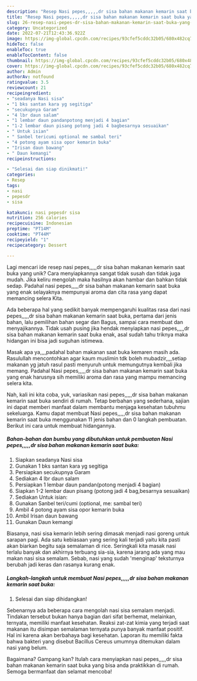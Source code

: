 ```yaml
---
description: "Resep Nasi pepes,,,,,dr sisa bahan makanan kemarin saat buka yang Lezat"
title: "Resep Nasi pepes,,,,,dr sisa bahan makanan kemarin saat buka yang Lezat"
slug: 26-resep-nasi-pepes-dr-sisa-bahan-makanan-kemarin-saat-buka-yang-lezat
category: Uncategorized
date: 2022-07-21T12:43:36.922Z
image: https://img-global.cpcdn.com/recipes/93cfef5cddc32b05/680x482cq70/nasi-pepesdr-sisa-bahan-makanan-kemarin-saat-buka-foto-resep-utama.jpg
hideToc: false
enableToc: true
enableTocContent: false
thumbnail: https://img-global.cpcdn.com/recipes/93cfef5cddc32b05/680x482cq70/nasi-pepesdr-sisa-bahan-makanan-kemarin-saat-buka-foto-resep-utama.jpg
cover: https://img-global.cpcdn.com/recipes/93cfef5cddc32b05/680x482cq70/nasi-pepesdr-sisa-bahan-makanan-kemarin-saat-buka-foto-resep-utama.jpg
author: Admin
authorAv: notfound
ratingvalue: 3.5
reviewcount: 21
recipeingredient:
- "seadanya Nasi sisa"
- "1 bks santan kara yg segitiga"
- "secukupnya Garam"
- "4 lbr daun salam"
- "1 lembar daun pandanpotong menjadi 4 bagian"
- "1-2 lembar daun pisang potong jadi 4 bagbesarnya sesuaikan"
- " Untuk isian"
- " Sanbel tericumi optional me sambal teri"
- "4 potong ayam sisa opor kemarin buka"
- "Irisan daun bawang"
- " Daun kemangi"
recipeinstructions:

- "Selesai dan siap dinikmati!"
categories:
- Resep
tags:
- nasi
- pepesdr
- sisa

katakunci: nasi pepesdr sisa 
nutrition: 256 calories
recipecuisine: Indonesian
preptime: "PT14M"
cooktime: "PT44M"
recipeyield: "1"
recipecategory: Dessert

---
```





Lagi mencari ide resep nasi pepes,,,,,dr sisa bahan makanan kemarin saat buka yang unik? Cara menyiapkannya sangat tidak susah dan tidak juga mudah. Jika keliru mengolah maka hasilnya akan hambar dan bahkan tidak sedap. Padahal nasi pepes,,,,,dr sisa bahan makanan kemarin saat buka yang enak selayaknya mempunyai aroma dan cita rasa yang dapat memancing selera Kita.





Ada beberapa hal yang sedikit banyak mempengaruhi kualitas rasa dari nasi pepes,,,,,dr sisa bahan makanan kemarin saat buka, pertama dari jenis bahan, lalu pemilihan bahan segar dan Bagus, sampai cara membuat dan menyajikannya. Tidak usah pusing jika hendak menyiapkan nasi pepes,,,,,dr sisa bahan makanan kemarin saat buka enak,      asal sudah tahu triknya maka hidangan ini bisa jadi suguhan istimewa.














Masak apa ya,,,,padahal bahan makanan saat buka kemaren masih ada. Rasulullah mencontohkan agar kaum muslimin tdk boleh mubadzir,,,,setiap makanan yg jatuh rasul pasti menyuruh untuk memungutnya kembali jika memang. Padahal Nasi pepes,,,,,dr sisa bahan makanan kemarin saat buka yang enak harusnya sih memiliki aroma dan rasa yang mampu memancing selera kita.






Nah, kali ini kita coba, yuk, variasikan nasi pepes,,,,,dr sisa bahan makanan kemarin saat buka sendiri di rumah. Tetap berbahan yang sederhana, sajian ini dapat memberi manfaat dalam membantu menjaga kesehatan tubuhmu sekeluarga. Kamu dapat membuat Nasi pepes,,,,,dr sisa bahan makanan kemarin saat buka menggunakan 11 jenis bahan dan 0 langkah pembuatan. Berikut ini cara untuk membuat hidangannya.

<!--inarticleads1-->

##### Bahan-bahan dan bumbu yang dibutuhkan untuk pembuatan Nasi pepes,,,,,dr sisa bahan makanan kemarin saat buka:

1. Siapkan seadanya Nasi sisa
1. Gunakan 1 bks santan kara yg segitiga
1. Persiapkan secukupnya Garam
1. Sediakan 4 lbr daun salam
1. Persiapkan 1 lembar daun pandan(potong menjadi 4 bagian)
1. Siapkan 1-2 lembar daun pisang (potong jadi 4 bag,besarnya sesuaikan)
1. Sediakan  Untuk isian:
1. Gunakan  Sanbel teri/cumi (optional, me: sambal teri)
1. Ambil 4 potong ayam sisa opor kemarin buka
1. Ambil Irisan daun bawang
1. Gunakan  Daun kemangi


Biasanya, nasi sisa kemarin lebih sering dimasak menjadi nasi goreng untuk sarapan pagi. Ada satu kebiasaan yang sering kali terjadi yaitu kita pasti akan biarkan begitu saja semalaman di rice. Seringkali kita masak nasi terlalu banyak dan akhirnya terbuang sia-sia, karena jarang ada yang mau makan nasi sisa semalam. Sebab, nasi yang sudah &#39;menginap&#39; teksturnya berubah jadi keras dan rasanya kurang enak. 

<!--inarticleads2-->

##### Langkah-langkah untuk membuat Nasi pepes,,,,,dr sisa bahan makanan kemarin saat buka:


1. Selesai dan siap dihidangkan!

Sebenarnya ada beberapa cara mengolah nasi sisa semalam menjadi. Tindakan tersebut bukan hanya bagian dari sifat berhemat, melainkan, ternyata, memiliki manfaat kesehatan. Reaksi zat-zat kimia yang terjadi saat makanan itu disimpan semalaman ternyata punya banyak manfaat positif. Hal ini karena akan berbahaya bagi kesehatan. Laporan itu memiliki fakta bahwa bakteri yang disebut Bacillus Cereus umumnya ditemukan dalam nasi yang belum. 

Bagaimana? Gampang kan? Itulah cara menyiapkan nasi pepes,,,,,dr sisa bahan makanan kemarin saat buka yang bisa anda praktikkan di rumah. Semoga bermanfaat dan selamat mencoba!
